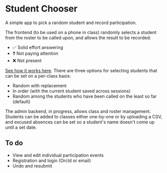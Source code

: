 # Student Chooser

A simple app to pick a random student and record participation.

The frontend (to be used on a phone in class) randomly selects a student from the roster to be called upon, and allows the result to be recorded:

* ✅ Solid effort answering
* ❓ Not paying attention
* ❌ Not present

[See how it works here](https://twitter.com/C_Harwick/status/1615481096161861632). There are three options for selecting students that can be set on a per-class basis:

* Random with replacement
* In order (with the current student saved across sessions)
* Random among the students who have been called on the least so far (default)

The admin backend, in progress, allows class and roster management. Students can be added to classes either one-by-one or by uploading a CSV, and excused absences can be set so a student's name doesn't come up until a set date.

## To do

* View and edit individual participation events
* Registration and login (OrcId or email)
* Undo and resubmit